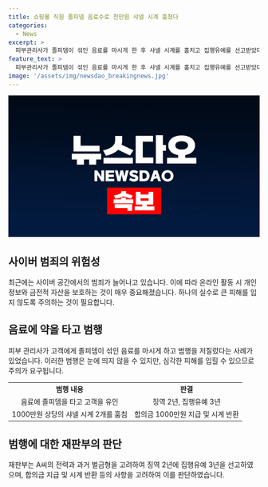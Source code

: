 ```yaml
---
title: 쇼핑몰 직원 졸피뎀 음료수로 천만원 샤넬 시계 훔쳤다
categories:
  - News
excerpt: >
  피부관리사가 졸피뎀이 섞인 음료를 마시게 한 후 샤넬 시계를 훔치고 집행유예를 선고받았다. 대전지법은 강도 혐의로 기소된 A씨에게 징역 2년에 집행유예 3년을 선고했다. A씨는 피해자의 요청으로 출장 시술을 가는 도중 졸피뎀을 섞은 음료를 마시게 한 뒤 시계를 훔쳤다. 재판부는 과거 범죄 전력을 고려해 징역형의 집행유예를 결정했다. A씨는 시계를 반환하고 합의금 1000만원을 지불했다.
feature_text: >
  피부관리사가 졸피뎀이 섞인 음료를 마시게 한 후 샤넬 시계를 훔치고 집행유예를 선고받았다. 대전지법은 강도 혐의로 기소된 A씨에게 징역 2년에 집행유예 3년을 선고했다. A씨는 피해자의 요청으로 출장 시술을 가는 도중 졸피뎀을 섞은 음료를 마시게 한 뒤 시계를 훔쳤다. 재판부는 과거 범죄 전력을 고려해 징역형의 집행유예를 결정했다. A씨는 시계를 반환하고 합의금 1000만원을 지불했다.
image: '/assets/img/newsdao_breakingnews.jpg'
---
```


<p><img src="/assets/img/newsdao_breakingnews.jpg" alt="implanttips 속보" /></p>

<h2 data-ke-size="size26">사이버 범죄의 위험성</h2>

<p data-ke-size="size16">최근에는 사이버 공간에서의 범죄가 늘어나고 있습니다. 이에 따라 온라인 활동 시 개인정보와 금전적 자산을 보호하는 것이 매우 중요해졌습니다. 하나의 실수로 큰 피해를 입지 않도록 주의하는 것이 필요합니다.</p>

<h2 data-ke-size="size26">음료에 약을 타고 범행</h2>

<p data-ke-size="size16">피부 관리사가 고객에게 졸피뎀이 섞인 음료를 마시게 하고 범행을 저질렀다는 사례가 있었습니다. 이러한 범행은 눈에 띄지 않을 수 있지만, 심각한 피해를 입힐 수 있으므로 주의가 요구됩니다.</p>

<table>
  <tr>
    <td style="text-align: center; height: 17px;"><b>범행 내용</b></td>
    <td style="text-align: center; height: 17px;"><b>판결</b></td>
  </tr>
  <tr>
    <td style="text-align: center; height: 17px;">음료에 졸피뎀을 타고 고객을 유인</td>
    <td style="text-align: center; height: 17px;">징역 2년, 집행유예 3년</td>
  </tr>
  <tr>
    <td style="text-align: center; height: 17px;">1000만원 상당의 샤넬 시계 2개를 훔침</td>
    <td style="text-align: center; height: 17px;">합의금 1000만원 지급 및 시계 반환</td>
  </tr>
</table>

<h2 data-ke-size="size26">범행에 대한 재판부의 판단</h2>

<p data-ke-size="size16">재판부는 A씨의 전력과 과거 벌금형을 고려하여 징역 2년에 집행유예 3년을 선고하였으며, 합의금 지급 및 시계 반환 등의 사항을 고려하여 이를 판단하였습니다.</p>

